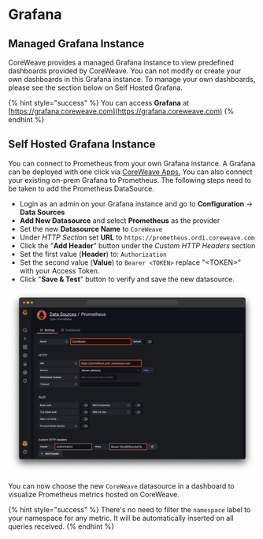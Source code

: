 # Grafana

## Managed Grafana Instance <a href="#grafana" id="grafana"></a>

CoreWeave provides a managed Grafana instance to view predefined dashboards provided by CoreWeave.  You can not modify or create your own dashboards in this Grafana instance. To manage your own dashboards, please see the section below on Self Hosted Grafana.

{% hint style="success" %}
You can access **Grafana** at [https://grafana.coreweave.com](https://grafana.coreweave.com)
{% endhint %}

## Self Hosted Grafana Instance

You can connect to Prometheus from your own Grafana instance. A Grafana can be deployed with one click via [CoreWeave Apps.](https://apps.coreweave.com) You can also connect your existing on-prem Grafana to Prometheus. The following steps need to be taken to add the Prometheus DataSource.

* Login as an admin on your Grafana instance and go to **Configuration** -> **Data Sources**
* **Add New Datasource** and select **Prometheus** as the provider
* Set the new **Datasource Name** to `CoreWeave`
* Under _HTTP Section_ set **URL** to `https://prometheus.ord1.coreweave.com`
* Click the "**Add Header**" button under the _Custom HTTP Headers_ section
* Set the first value (**Header**) to: `Authorization`&#x20;
* Set the second value (**Value**) to `Bearer <TOKEN>` replace "\<TOKEN>" with your Access Token.
* Click "**Save & Test**" button to verify and save the new datasource.

![](../../../.gitbook/assets/cw-grafana-ds.png)

You can now choose the new `CoreWeave` datasource in a dashboard to visualize Prometheus metrics hosted on CoreWeave.

{% hint style="success" %}
There's no need to filter the `namespace` label to your namespace for any metric. It will be automatically inserted on all queries received.&#x20;
{% endhint %}
